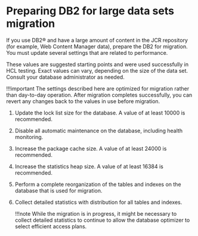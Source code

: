 # Preparing DB2 for large data sets migration

If you use DB2® and have a large amount of content in the JCR repository (for example, Web Content Manager data), prepare the DB2 for migration. You must update several settings that are related to performance.

These values are suggested starting points and were used successfully in HCL testing. Exact values can vary, depending on the size of the data set. Consult your database administrator as needed.

!!!important
    The settings described here are optimized for migration rather than day-to-day operation. After migration completes successfully, you can revert any changes back to the values in use before migration.

1.  Update the lock list size for the database. A value of at least 10000 is recommended.

2.  Disable all automatic maintenance on the database, including health monitoring.

3.  Increase the package cache size. A value of at least 24000 is recommended.

4.  Increase the statistics heap size. A value of at least 16384 is recommended.

5.  Perform a complete reorganization of the tables and indexes on the database that is used for migration.

6.  Collect detailed statistics with distribution for all tables and indexes.

    !!!note
        While the migration is in progress, it might be necessary to collect detailed statistics to continue to allow the database optimizer to select efficient access plans.



